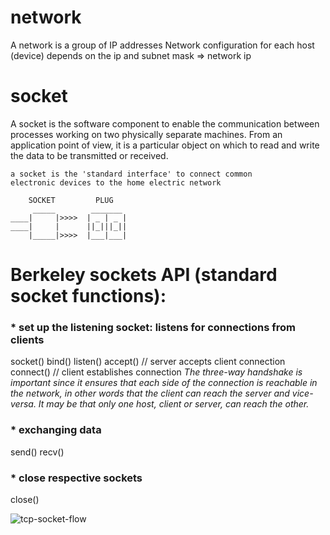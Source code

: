 # network
A network is a group of IP addresses
Network configuration for each host (device) depends on the ip and subnet mask => network ip

# socket
A socket is the software component to enable the communication between processes working on two physically separate machines. 
From an application point of view, it is a particular object on which to read and write the data to be transmitted or received. 
~~~
a socket is the 'standard interface' to connect common 
electronic devices to the home electric network

    SOCKET         PLUG
     _____        _______
____|     |>>>>  | _ | _ |
____|     |      ||_|||_||
    |_____|>>>>  |___|___|
~~~


# Berkeley sockets API (standard socket functions):
### * set up the listening socket: listens for connections from clients
socket()
bind()
listen()
accept() // server accepts client connection
connect() // client establishes connection
_The three-way handshake is important since it ensures that each side of the connection is reachable in the network,
in other words that the client can reach the server and vice-versa. 
It may be that only one host, client or server, can reach the other._

### * exchanging data
send()
recv()

### * close respective sockets
close()

![tcp-socket-flow](https://user-images.githubusercontent.com/17080117/147975429-3615c769-ca89-45a3-90c0-324b24c08d82.png)

